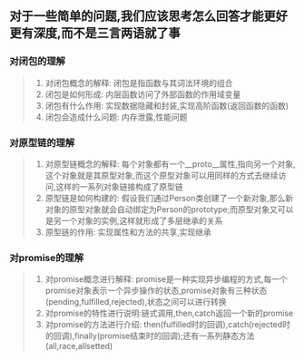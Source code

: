 ## 对于一些简单的问题,我们应该思考怎么回答才能更好更有深度,而不是三言两语就了事

### 对闭包的理解

> 1. 对闭包概念的解释: 闭包是指函数与其词法环境的组合
> 2. 闭包是如何形成: 内层函数访问了外部函数的作用域变量
> 3. 闭包有什么作用: 实现数据隐藏和封装,实现高阶函数(返回函数的函数)
> 4. 闭包会造成什么问题: 内存泄露,性能问题

### 对原型链的理解

> 1. 对原型链概念的解释: 每个对象都有一个__proto__属性,指向另一个对象,这个对象就是其原型对象,而这个原型对象可以用同样的方式去继续访问,这样的一系列对象链接构成了原型链
> 2. 原型链是如何构建的: 假设我们通过Person类创建了一个新对象,那么新对象的原型对象就会自动绑定为Person的prototype;而原型对象又可以是另一个对象的实例,这样就形成了多层继承的关系
> 3. 原型链的作用: 实现属性和方法的共享,实现继承

### 对promise的理解

> 1. 对promise概念进行解释: promise是一种实现异步编程的方式,每一个promise对象表示一个异步操作的状态,promise对象有三种状态(pending,fulfilled,rejected),状态之间可以进行转换
> 2. 对promise的特性进行说明:链式调用,then,catch返回一个新的promise
> 3. 对promise的方法进行介绍: then(fulfilled时的回调),catch(rejected时的回调),finally(promise结束时的回调);还有一系列静态方法(all,race,allsetted)
